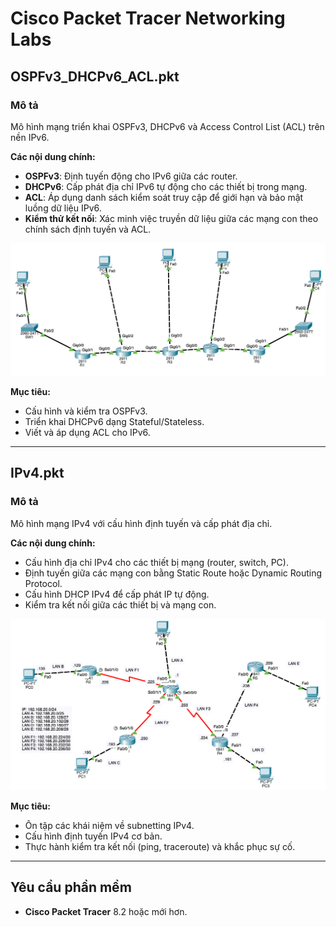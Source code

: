 # Cisco Packet Tracer Networking Labs

## OSPFv3_DHCPv6_ACL.pkt
### Mô tả
Mô hình mạng triển khai OSPFv3, DHCPv6 và Access Control List (ACL) trên nền IPv6.

**Các nội dung chính:**
- **OSPFv3**: Định tuyến động cho IPv6 giữa các router.
- **DHCPv6**: Cấp phát địa chỉ IPv6 tự động cho các thiết bị trong mạng.
- **ACL**: Áp dụng danh sách kiểm soát truy cập để giới hạn và bảo mật luồng dữ liệu IPv6.
- **Kiểm thử kết nối**: Xác minh việc truyền dữ liệu giữa các mạng con theo chính sách định tuyến và ACL.

![Mô hình mạng](https://github.com/honganhngyn/Basic-IPv4-vs-IPv6-configuration/blob/main/IPv6.png)

**Mục tiêu:**
- Cấu hình và kiểm tra OSPFv3.
- Triển khai DHCPv6 dạng Stateful/Stateless.
- Viết và áp dụng ACL cho IPv6.

---

## IPv4.pkt
### Mô tả
Mô hình mạng IPv4 với cấu hình định tuyến và cấp phát địa chỉ.

**Các nội dung chính:**
- Cấu hình địa chỉ IPv4 cho các thiết bị mạng (router, switch, PC).
- Định tuyến giữa các mạng con bằng Static Route hoặc Dynamic Routing Protocol.
- Cấu hình DHCP IPv4 để cấp phát IP tự động.
- Kiểm tra kết nối giữa các thiết bị và mạng con.

![Mô hình mạng](https://github.com/honganhngyn/Basic-IPv4-vs-IPv6-configuration/blob/main/IPv4.png)

**Mục tiêu:**
- Ôn tập các khái niệm về subnetting IPv4.
- Cấu hình định tuyến IPv4 cơ bản.
- Thực hành kiểm tra kết nối (ping, traceroute) và khắc phục sự cố.

---

## Yêu cầu phần mềm
- **Cisco Packet Tracer** 8.2 hoặc mới hơn.
